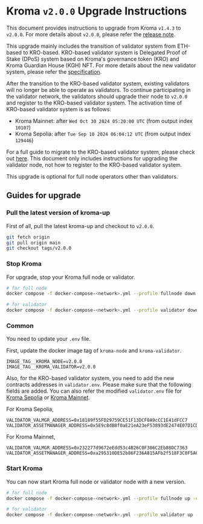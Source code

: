 # Kroma `v2.0.0` Upgrade Instructions

This document provides instructions to upgrade from Kroma `v1.4.3` to `v2.0.0`.
For more details about `v2.0.0`, please refer the [release note](https://github.com/kroma-network/kroma/releases/tag/v2.0.0).

This upgrade mainly includes the transition of validator system from ETH-based to KRO-based. KRO-based validator system
is Delegated Proof of Stake (DPoS) system based on Kroma's governance token (KRO) and Kroma Guardian House (KGH) NFT.
For more details about the new validator system, please refer the [specification](https://specs.kroma.network/protocol/validator-v2/overview.html).

After the transition to the KRO-based validator system, existing validators will no longer be able to operate as
validators. To continue participating in the validator network, the validators should upgrade their node to `v2.0.0` and
register to the KRO-based validator system. The activation time of KRO-based validator system is as follows:

- Kroma Mainnet: after `Wed Oct 30 2024 05:20:00 UTC` (from output index `10107`)
- Kroma Sepolia: after `Tue Sep 10 2024 06:04:12 UTC` (from output index `129446`)

For a full guide to migrate to the KRO-based validator system, please check out [here](https://docs.kroma.network/builders/node-operator).
This document only includes instructions for upgrading the validator node, not how to register to the KRO-based
validator system.

This upgrade is optional for full node operators other than validators.

## Guides for upgrade

### Pull the latest version of kroma-up

First of all, pull the latest kroma-up and checkout to `v2.0.0`.

```bash
git fetch origin
git pull origin main
git checkout tags/v2.0.0
```

### Stop Kroma

For upgrade, stop your Kroma full node or validator.

```bash
# for full node
docker compose -f docker-compose-<network>.yml --profile fullnode down

# for validator
docker compose -f docker-compose-<network>.yml --profile validator down
```

### Common

You need to update your `.env` file.

First, update the docker image tag of `kroma-node` and `kroma-validator`.

```text
IMAGE_TAG__KROMA_NODE=v2.0.0
IMAGE_TAG__KROMA_VALIDATOR=v2.0.0
```

Also, for the KRO-based validator system, you need to add the new contracts addresses in `validator.env`. Please make
sure that the following fields are added. You can also refer the modified `validator.env` file for
[Kroma Sepolia](../envs/sepolia/validator.env) or [Kroma Mainnet](../envs/mainnet/validator.env).

For Kroma Sepolia,

```text
VALIDATOR_VALMGR_ADDRESS=0x18189f55FD29759CE51F13DCF0A9cCC1E41dFCC7
VALIDATOR_ASSETMANAGER_ADDRESS=0x5E9c8dB8f0aE21eA23eF53893dE2474E07D1CD91
```

For Kroma Mainnet,

```text
VALIDATOR_VALMGR_ADDRESS=0x232277d9672eEdd53c4B26C0F386C2Eb88DC7363
VALIDATOR_ASSETMANAGER_ADDRESS=0xa295310DE52b86F236A815AFb2f518F3C0F5A6D3
```

### Start Kroma

You can now start Kroma full node or validator node with a new version.

```bash
# for full node
docker compose -f docker-compose-<network>.yml --profile fullnode up -d

# for validator
docker compose -f docker-compose-<network>.yml --profile validator up -d
```
